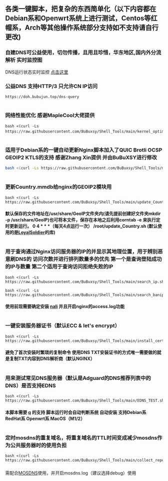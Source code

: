 ## 各类一键脚本，把复杂的东西简单化（以下内容都在Debian系和Openwrt系统上进行测试，Centos等红帽系，Arch等其他操作系统部分支持如不支持请自行更改)
### 自建DNS可公益使用，切勿传播，且用且珍惜，华东地区,国内外分流解析 实时监控图

DNS运行状态实时监控 [点击这里](https://grafana.bubujun.top/grafana/d/w-Sdzen4k/mosdns-v4?orgId=1&refresh=5s)
 
### 公益DNS 支持HTTP/3 只允许CN IP访问  
```
https://doh.bubujun.top/dns-query
``` 
#
### 网络性能优化 感谢MapleCool大佬提供 ###
``` shell
bash <(curl -Ls https://raw.githubusercontent.com/BuBuxsy/Shell_Tools/main/kernel_optimization.sh）
``` 
#
### 适用于Debian系的一键自动更新Nginx脚本加入了QUIC Brotli OCSP GEOIP2 KTLS的支持 感谢Zhang Xin提供 并由BuBuXSY进行修改	
``` bash
bash <(curl -Ls https://raw.githubusercontent.com/BuBuxsy/Shell_Tools/main/Auto_Upgrade_Nginx.sh)
``` 
#
### 更新Country.mmdb给nginx的GEOIP2模块用
``` shell 
bash <(curl -Ls https://raw.githubusercontent.com/BuBuxsy/Shell_Tools/main/update_Country.sh)
```
#### 默认保存的文件地址在/usr/share/GeoIP文件夹内(请先提前创建好文件夹mkdir -p /usr/share/GeoIP)也可将本文件，保存在本地之后利用corntab -e 来执行定时更新运行。 0 4 * * *（每天4点运行一次） /root/update_Country.sh (默认使用的是[LoyalSoldier](https://github.com/Loyalsoldier/geoip)的库)
#
### 用于查询通过Nginx访问服务器的IP的并显示其地理位置，用于辨别恶意刷DNS的 访问次数并进行排列数量多的优先 第一个是查询登陆成功的IP与数量 第二个适用于查询访问拒绝失败的IP
``` shell 
bash <(curl -Ls https://raw.githubusercontent.com/BuBuxsy/Shell_Tools/main/search_ip.sh)
``` 
``` shell
bash <(curl -Ls https://raw.githubusercontent.com/BuBuxsy/Shell_Tools/main/search_banip.sh)
```
#### 使用前现需要确定安装 [nali](https://github.com/zu1k/nali) 并且开启nginx的access.log功能
# 
### 一键安装服务器证书（默认ECC & let's encrypt） 
``` shell 
bash <(curl -Ls https://raw.githubusercontent.com/BuBuxsy/Shell_Tools/main/install_cert.sh)
``` 
#### 避免了首次安装时繁琐的复制命令 使用DNS TXT安装证书的方式唯一需要做的就是复制TXT内容到DNS解析商（默认NGINX） 
# 

### 用来测试常见DNS服务器（默认是Adguard的DNS推荐列表中的DNS）是否支持EDNS
``` shell  
bash <(curl -Ls https://raw.githubusercontent.com/BuBuxsy/Shell_Tools/main/EDNS_TEST.sh) 
``` 
#### 本脚本需要 [q](https://github.com/natesales/q) 的支持 脚本运行时会自动判断系统 自动安装 支持Debian系 RedHat系 Openwrt系 MacOS（M1/2）
#
### 定时mosdns的重复域名，将重复域名的TTL时间变成减少mosdns作为公共服务器时的使用负担
``` shell 
bash <(curl -Ls https://raw.githubusercontent.com/BuBuxsy/Shell_Tools/main/collect_repeat_dns.sh)
``` 
###
需配合[MOSDNS](https://github.com/IrineSistiana/mosdns)使用，并开启mosdns.log（建议选择debug）使用
#
